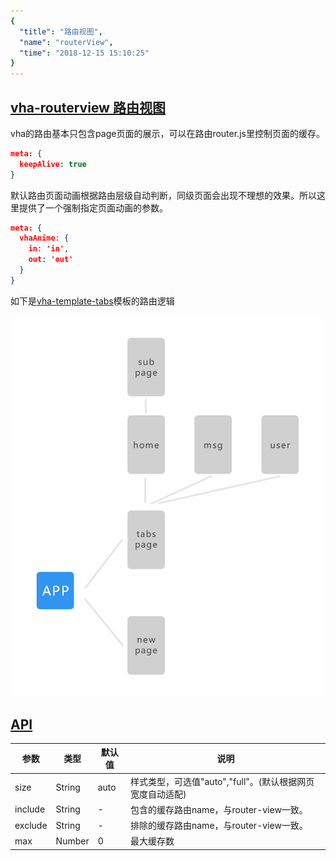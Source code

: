 ```yaml
---
{
  "title": "路由视图",
  "name": "routerView",
  "time": "2018-12-15 15:10:25"
}
---
```


<section id="routerView">

# **[vha-routerview 路由视图](#routerView)**

vha的路由基本只包含page页面的展示，可以在路由router.js里控制页面的缓存。

```json
meta: {
  keepAlive: true
}
```

默认路由页面动画根据路由层级自动判断，同级页面会出现不理想的效果。所以这里提供了一个强制指定页面动画的参数。

```json
meta: {
  vhaAnime: {
    in: 'in',
    out: 'out'
  }
}
```

如下是[vha-template-tabs](https://github.com/mixingyu/vha-template-tabs)模板的路由逻辑

<img width="600" src="https://raw.githubusercontent.com/mixingyu/vha-template-tabs/master/README/router.png">

</section>
<!-- ------------------------------------------- -->
<section id="API">

# **[API](#API)**

参数|类型|默认值|说明
-|-|-|-
size|String|auto|样式类型，可选值"auto","full"。(默认根据网页宽度自动适配)
include|String|-|包含的缓存路由name，与router-view一致。
exclude|String|-|排除的缓存路由name，与router-view一致。
max|Number|0|最大缓存数

</section>